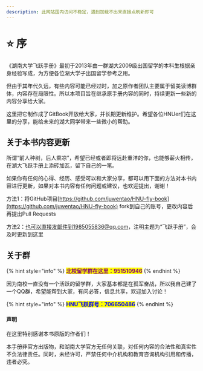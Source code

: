 ```yaml
---
description: 此网站国内访问不稳定，遇到加载不出来直接点刷新即可
---
```


# ⭐ 序

《湖南大学飞跃手册》最初于2013年由一群湖大2009级出国留学的本科生根据亲身经验写成，为方便各位湖大学子出国留学参考之用。

但由于其年代久远，有些内容可能已经过时，加之原作者团队主要属于留美读博群体，内容存在局限性。所以本项目旨在继承原手册内容的同时，持续更新一些新的内容分享给大家。

这里把它制作成了GitBook开放给大家，并长期更新维护。希望各位HNUer们在这里的分享，能给未来的湖大同学带来一些微小的帮助。

## 关于本书内容更新

所谓“前人种树，后人乘凉”，希望已经或者即将远赴重洋的你，也能够薪火相传，在湖大飞跃手册上添砖加瓦，留下自己的一笔。

如果你有任何的心得、经历、感受可以和大家分享，都可以用下面的方法对本书内容进行更新，如果对本书内容有任何问题或建议，也欢迎提出，谢谢！

方法1：将GitHub项目[https://github.com/juwentao/HNU-fly-book](https://github.com/juwentao/HNU-fly-book) fork到自己的账号，更改内容后再提出Pull Requests

方法2：也可以直接发邮件到1985055836@qq.com，注明主题为“飞跃手册”，会及时更新到这里

## 关于群

{% hint style="info" %}
<mark style="color:purple;">**北校留学群在这里：951510946**</mark>
{% endhint %}

因为南校一直没有一个活跃的留学群，大家基本都是在孤军奋战，所以我自己建了一个QQ群，希望能帮到大家，有问必答，信息共享，欢迎加入讨论！

{% hint style="info" %}
<mark style="color:blue;">**HNU飞跃群号：706650486**</mark>
{% endhint %}

####

#### 声明

在这里特别感谢本书原版的作者们！

本手册非官方出版物，和湖南大学官方无任何关联，对任何内容的合法性和真实性不负法律责任。同时，未经许可，严禁任何中介机构和教育咨询机构引用和传播，违者必究。
